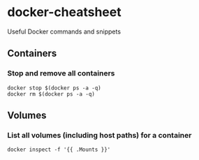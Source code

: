 # docker-cheatsheet
Useful Docker commands and snippets

## Containers

### Stop and remove all containers

```
docker stop $(docker ps -a -q)
docker rm $(docker ps -a -q)
```

## Volumes

### List all volumes (including host paths) for a container

```
docker inspect -f '{{ .Mounts }}'
```
